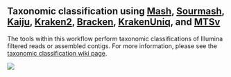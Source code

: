 ## Taxonomic classification using [Mash](https://github.com/marbl/Mash), [Sourmash](http://sourmash.readthedocs.io/en/latest/), [Kaiju](http://kaiju.binf.ku.dk), [Kraken2](https://ccb.jhu.edu/software/kraken2/), [Bracken](https://ccb.jhu.edu/software/bracken/), [KrakenUniq](https://github.com/fbreitwieser/krakenuniq), and [MTSv](https://github.com/FofanovLab/MTSv)

The tools within this workflow perform taxonomic classifications of Illumina filtered reads or assembled contigs. For more information, please see the [taxonomic classification wiki page](https://github.com/signaturescience/metagenomics/wiki/08.-Taxonomic-Classification).

![](https://github.com/signaturescience/metagenomics/blob/master/documentation/figures/Tax_Class_Flowchart.png)
